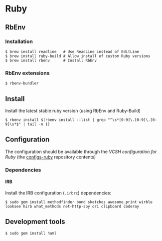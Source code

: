 # Ruby

## RbEnv

### Installation

```ShellSession
$ brew install readline   # Use ReadLine instead of EditLine
$ brew install ruby-build # Allow install of custom Ruby versions
$ brew install rbenv      # Install RbEnv
```

### RbEnv extensions

```ShellSession
$ rbenv-bundler
```

## Install

Install the latest stable ruby version (using RbEnv and Ruby-Build)
```ShellSession
$ rbenv install $(rbenv install --list | grep "^\s*[0-9]\.[0-9]\.[0-9]\s*$" | tail -n 1)
```

## Configuration

The configuration should be available through the *VCSH configuration for Ruby* (the [configs-ruby](https://github.com/alem0lars/configs-ruby) repository contents)

### Dependencies

#### IRB

Install the IRB configuration (`.irbrc`) dependencies:
```ShellSession
$ sudo gem install methodfinder bond sketches awesome_print wirble looksee hirb what_methods net-http-spy ori clipboard coderay
```

## Development tools

```ShellSession
$ sudo gem install haml
```
